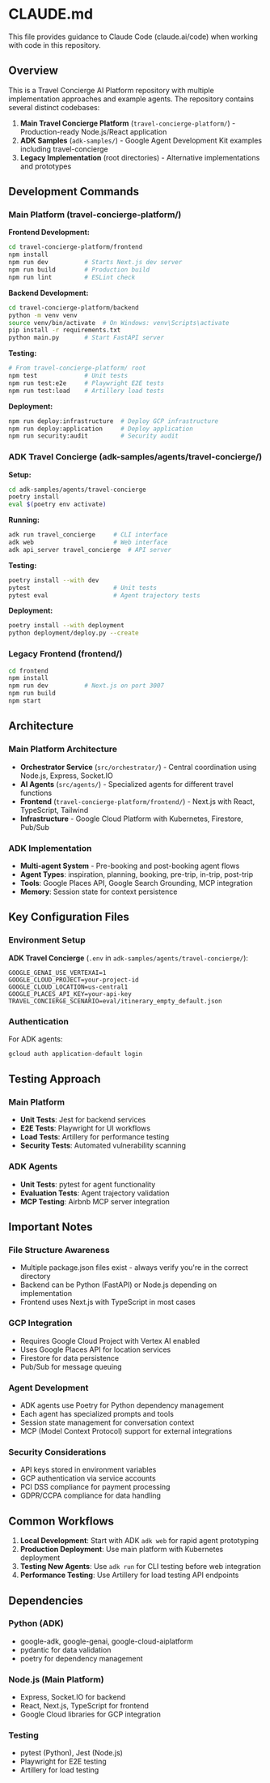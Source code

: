# CLAUDE.md

This file provides guidance to Claude Code (claude.ai/code) when working with code in this repository.

## Overview

This is a Travel Concierge AI Platform repository with multiple implementation approaches and example agents. The repository contains several distinct codebases:

1. **Main Travel Concierge Platform** (`travel-concierge-platform/`) - Production-ready Node.js/React application
2. **ADK Samples** (`adk-samples/`) - Google Agent Development Kit examples including travel-concierge
3. **Legacy Implementation** (root directories) - Alternative implementations and prototypes

## Development Commands

### Main Platform (travel-concierge-platform/)

**Frontend Development:**
```bash
cd travel-concierge-platform/frontend
npm install
npm run dev          # Starts Next.js dev server
npm run build        # Production build
npm run lint         # ESLint check
```

**Backend Development:**
```bash
cd travel-concierge-platform/backend
python -m venv venv
source venv/bin/activate  # On Windows: venv\Scripts\activate
pip install -r requirements.txt
python main.py       # Start FastAPI server
```

**Testing:**
```bash
# From travel-concierge-platform/ root
npm test             # Unit tests
npm run test:e2e     # Playwright E2E tests
npm run test:load    # Artillery load tests
```

**Deployment:**
```bash
npm run deploy:infrastructure  # Deploy GCP infrastructure
npm run deploy:application     # Deploy application
npm run security:audit         # Security audit
```

### ADK Travel Concierge (adk-samples/agents/travel-concierge/)

**Setup:**
```bash
cd adk-samples/agents/travel-concierge
poetry install
eval $(poetry env activate)
```

**Running:**
```bash
adk run travel_concierge     # CLI interface
adk web                      # Web interface
adk api_server travel_concierge  # API server
```

**Testing:**
```bash
poetry install --with dev
pytest                       # Unit tests
pytest eval                  # Agent trajectory tests
```

**Deployment:**
```bash
poetry install --with deployment
python deployment/deploy.py --create
```

### Legacy Frontend (frontend/)

```bash
cd frontend
npm install
npm run dev          # Next.js on port 3007
npm run build
npm start
```

## Architecture

### Main Platform Architecture

- **Orchestrator Service** (`src/orchestrator/`) - Central coordination using Node.js, Express, Socket.IO
- **AI Agents** (`src/agents/`) - Specialized agents for different travel functions
- **Frontend** (`travel-concierge-platform/frontend/`) - Next.js with React, TypeScript, Tailwind
- **Infrastructure** - Google Cloud Platform with Kubernetes, Firestore, Pub/Sub

### ADK Implementation

- **Multi-agent System** - Pre-booking and post-booking agent flows
- **Agent Types**: inspiration, planning, booking, pre-trip, in-trip, post-trip
- **Tools**: Google Places API, Google Search Grounding, MCP integration
- **Memory**: Session state for context persistence

## Key Configuration Files

### Environment Setup

**ADK Travel Concierge** (`.env` in `adk-samples/agents/travel-concierge/`):
```
GOOGLE_GENAI_USE_VERTEXAI=1
GOOGLE_CLOUD_PROJECT=your-project-id
GOOGLE_CLOUD_LOCATION=us-central1
GOOGLE_PLACES_API_KEY=your-api-key
TRAVEL_CONCIERGE_SCENARIO=eval/itinerary_empty_default.json
```

### Authentication

For ADK agents:
```bash
gcloud auth application-default login
```

## Testing Approach

### Main Platform
- **Unit Tests**: Jest for backend services
- **E2E Tests**: Playwright for UI workflows
- **Load Tests**: Artillery for performance testing
- **Security Tests**: Automated vulnerability scanning

### ADK Agents
- **Unit Tests**: pytest for agent functionality
- **Evaluation Tests**: Agent trajectory validation
- **MCP Testing**: Airbnb MCP server integration

## Important Notes

### File Structure Awareness
- Multiple package.json files exist - always verify you're in the correct directory
- Backend can be Python (FastAPI) or Node.js depending on implementation
- Frontend uses Next.js with TypeScript in most cases

### GCP Integration
- Requires Google Cloud Project with Vertex AI enabled
- Uses Google Places API for location services
- Firestore for data persistence
- Pub/Sub for message queuing

### Agent Development
- ADK agents use Poetry for Python dependency management
- Each agent has specialized prompts and tools
- Session state management for conversation context
- MCP (Model Context Protocol) support for external integrations

### Security Considerations
- API keys stored in environment variables
- GCP authentication via service accounts
- PCI DSS compliance for payment processing
- GDPR/CCPA compliance for data handling

## Common Workflows

1. **Local Development**: Start with ADK `adk web` for rapid agent prototyping
2. **Production Deployment**: Use main platform with Kubernetes deployment
3. **Testing New Agents**: Use `adk run` for CLI testing before web integration
4. **Performance Testing**: Use Artillery for load testing API endpoints

## Dependencies

### Python (ADK)
- google-adk, google-genai, google-cloud-aiplatform
- pydantic for data validation
- poetry for dependency management

### Node.js (Main Platform)  
- Express, Socket.IO for backend
- React, Next.js, TypeScript for frontend
- Google Cloud libraries for GCP integration

### Testing
- pytest (Python), Jest (Node.js)
- Playwright for E2E testing
- Artillery for load testing